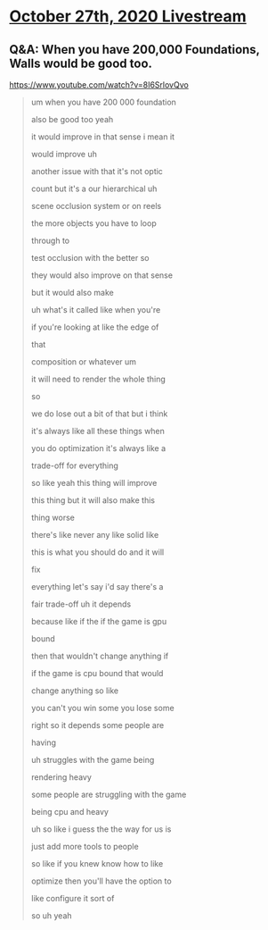 # [October 27th, 2020 Livestream](../2020-10-27.md)
## Q&A: When you have 200,000 Foundations, Walls would be good too.
https://www.youtube.com/watch?v=8I6SrlovQvo
> um when you have 200 000 foundation
>
> also be good too yeah
>
> it would improve in that sense i mean it
>
> would improve uh
>
> another issue with that it's not optic
>
> count but it's a our hierarchical uh
>
> scene occlusion system or on reels
>
> the more objects you have to loop
>
> through to
>
> test occlusion with the better so
>
> they would also improve on that sense
>
> but it would also make
>
> uh what's it called like when you're
>
> if you're looking at like the edge of
>
> that
>
> composition or whatever um
>
> it will need to render the whole thing
>
> so
>
> we do lose out a bit of that but i think
>
> it's always like all these things when
>
> you do optimization it's always like a
>
>  trade-off for everything
>
> so like yeah this thing will improve
>
> this thing but it will also make this
>
> thing worse
>
> there's like never any like solid like
>
> this is what you should do and it will
>
> fix
>
> everything let's say i'd say there's a
>
> fair trade-off uh it depends
>
> because like if the if the game is gpu
>
> bound
>
> then that wouldn't change anything if
>
> if the game is cpu bound that would
>
> change anything so like
>
> you can't you win some you lose some
>
> right so it depends some people are
>
> having
>
> uh struggles with the game being
>
> rendering heavy
>
> some people are struggling with the game
>
> being cpu and heavy
>
> uh so like i guess the the way for us is
>
> just add more tools to people
>
> so like if you knew know how to like
>
> optimize then you'll have the option to
>
> like configure it sort of
>
> so uh yeah
>
